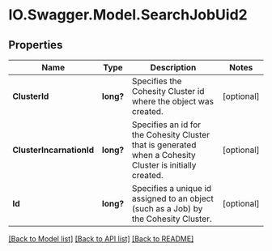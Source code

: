 # IO.Swagger.Model.SearchJobUid2
## Properties

Name | Type | Description | Notes
------------ | ------------- | ------------- | -------------
**ClusterId** | **long?** | Specifies the Cohesity Cluster id where the object was created. | [optional] 
**ClusterIncarnationId** | **long?** | Specifies an id for the Cohesity Cluster that is generated when a Cohesity Cluster is initially created. | [optional] 
**Id** | **long?** | Specifies a unique id assigned to an object (such as a Job) by the Cohesity Cluster. | [optional] 

[[Back to Model list]](../README.md#documentation-for-models) [[Back to API list]](../README.md#documentation-for-api-endpoints) [[Back to README]](../README.md)

